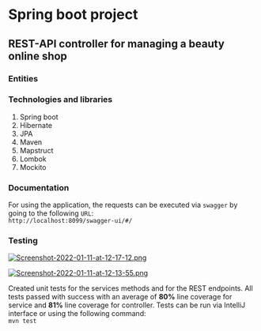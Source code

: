 # Spring boot project

## REST-API controller for managing a beauty online shop

### Entities

### Technologies and libraries

1. Spring boot
2. Hibernate
3. JPA
4. Maven
5. Mapstruct
6. Lombok
7. Mockito

### Documentation

For using the application, the requests can be executed via ```swagger``` by going to the following ```URL```:
<br>
```http://localhost:8099/swagger-ui/#/```
<br>

### Testing
[![Screenshot-2022-01-11-at-12-17-12.png](https://i.postimg.cc/9M8yp99m/Screenshot-2022-01-11-at-12-17-12.png)](https://postimg.cc/sQWBfvKq)

[![Screenshot-2022-01-11-at-12-13-55.png](https://i.postimg.cc/NMf1mD5C/Screenshot-2022-01-11-at-12-13-55.png)](https://postimg.cc/McNM8y01)

Created unit tests for the services methods and for the REST endpoints. All tests passed with success with
an average of **80%** line coverage for service and **81%** line coverage for controller.
Tests can be run via IntelliJ interface or using the following command:
<br>
```mvn test```
<br>
